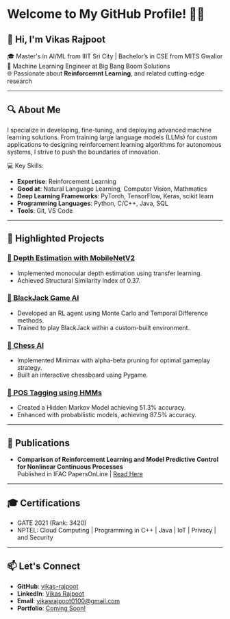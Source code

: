 # Welcome to My GitHub Profile! 👨‍💻

## 👋 Hi, I'm **Vikas Rajpoot**  
🎓 Master's in AI/ML from IIIT Sri City | Bachelor’s in CSE from MITS Gwalior  
🔬 Machine Learning Engineer at Big Bang Boom Solutions  
🌐 Passionate about **Reinforcemnt Learning**, and related cutting-edge research  

---

## 🔍 **About Me**  
I specialize in developing, fine-tuning, and deploying advanced machine learning solutions. From training large language models (LLMs) for custom applications to designing reinforcement learning algorithms for autonomous systems, I strive to push the boundaries of innovation.

💻 Key Skills:  
- **Expertise**: Reinforcement Learning
- **Good at**: Natural Language Learning, Computer Vision, Mathmatics
- **Deep Learning Frameworks**: PyTorch, TensorFlow, Keras, scikit learn
- **Programming Languages**: Python, C/C++, Java, SQL  
- **Tools**: Git, VS Code  

---

## 📂 **Highlighted Projects**  

<!-- 
### [🔗 Train and Fine-tune LLMs for Army and Navy Data](#)  
- Custom LLMs for summarization and Q&A tasks using state-of-the-art NLP techniques.  
- Achieved robust performance improvements with iterative fine-tuning strategies.

### [🔗 RL-Powered Obstacle Avoidance for Drones](#)  
- Developed DDPG-based navigation in Gazebo with ROS and PX4.  
- Enabled obstacle avoidance and goal-directed indoor navigation. -->
### [🔗 Depth Estimation with MobileNetV2](https://github.com/vikas-rajpoot/depth_estimation)  
- Implemented monocular depth estimation using transfer learning.  
- Achieved Structural Similarity Index of 0.37.

### [🔗 BlackJack Game AI](https://github.com/vikas-rajpoot/BlackJack)  
- Developed an RL agent using Monte Carlo and Temporal Difference methods.  
- Trained to play BlackJack within a custom-built environment.

### [🔗 Chess AI](https://github.com/vikas-rajpoot/ChessAI)  
- Implemented Minimax with alpha-beta pruning for optimal gameplay strategy.  
- Built an interactive chessboard using Pygame.

### [🔗 POS Tagging using HMMs](https://github.com/vikas-rajpoot/POS-Tagging-using-Hidden-Markov-Models)  
- Created a Hidden Markov Model achieving 51.3% accuracy.  
- Enhanced with probabilistic models, achieving 87.5% accuracy.

---

## 📜 **Publications**  
- **Comparison of Reinforcement Learning and Model Predictive Control for Nonlinear Continuous Processes**  
  Published in IFAC PapersOnLine | [Read Here](https://www.sciencedirect.com/)

---

## 🎓 **Certifications**  
- GATE 2021 (Rank: 3420)  
- NPTEL: Cloud Computing | Programming in C++ | Java | IoT | Privacy | and Security  


---

## 📫 **Let's Connect**  
- **GitHub**: [vikas-rajpoot](https://github.com/vikas-rajpoot)  
- **LinkedIn**: [Vikas Rajpoot](https://www.linkedin.com/in/vikas-rajpoot-2a5a7814a/)  
- **Email**: vikasrajpoot0100@gmail.com  
- **Portfolio**: [Coming Soon!](#)  

